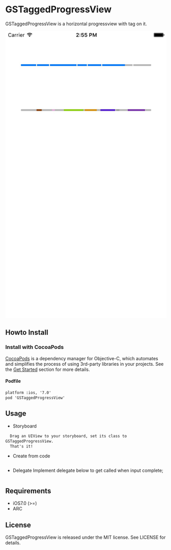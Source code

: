 # GSTaggedProgressView
GSTaggedProgressView is a horizontal progressview with tag on it.

![GSTaggedProgressView](https://github.com/Chren/GSTaggedProgressView/blob/master/GSTaggedProgressViewExample/ScreenShot/screenshot.png)

## Howto Install
### Install with CocoaPods
[CocoaPods](http://cocoapods.org/) is a dependency manager for Objective-C, which automates and simplifies the process of using 3rd-party libraries in your projects. See the [Get Started](http://cocoapods.org/#get_started) section for more details.

#### Podfile
```
platform :ios, '7.0'
pod 'GSTaggedProgressView'
```
## Usage
- Storyboard
```
  Drag an UIView to your storyboard, set its class to GSTaggedProgressView.
  That's it!
```

- Create from code
```

```
- Delegate
  Implement delegate below to get called when input complete;
```

```

## Requirements

- iOS7.0 (>=)
- ARC

## License
GSTaggedProgressView is released under the MIT license. See LICENSE for details.

